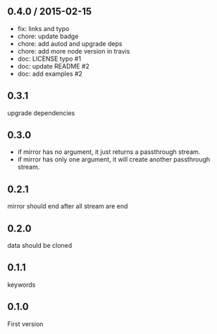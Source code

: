 ## 0.4.0 / 2015-02-15

- fix: links and typo
- chore: update badge
- chore: add autod and upgrade deps
- chore: add more node version in travis
- doc: LICENSE typo #1
- doc: update README #2
- doc: add examples #2

## 0.3.1

upgrade dependencies

## 0.3.0

- if mirror has no argument, it just returns a passthrough stream.
- if mirror has only one argument, it will create another passthrough stream.

## 0.2.1

mirror should end after all stream are end

## 0.2.0

data should be cloned

## 0.1.1

keywords

## 0.1.0

First version
